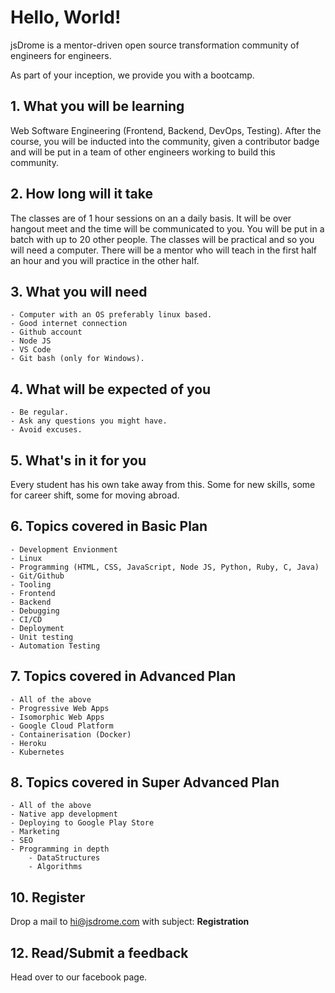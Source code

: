 # Hello, World!

jsDrome is a mentor-driven open source transformation community of engineers for engineers.

As part of your inception, we provide you with a bootcamp.


## 1. What you will be learning

Web Software Engineering (Frontend, Backend, DevOps, Testing). After the course, you will be inducted into the community, given a contributor badge and will be put in a team of other engineers working to build this community.

## 2. How long will it take

The classes are of 1 hour sessions on an a daily basis. It will be over hangout meet and the time will be communicated to you. You will be put in a batch with up to 20 other people. The classes will be practical and so you will need a computer. There will be a mentor who will teach in the first half an hour and you will practice in the other half.

## 3. What you will need

    - Computer with an OS preferably linux based.
    - Good internet connection
    - Github account
    - Node JS
    - VS Code
    - Git bash (only for Windows).

## 4. What will be expected of you

    - Be regular.
    - Ask any questions you might have.
    - Avoid excuses.

## 5. What's in it for you

Every student has his own take away from this. Some for new skills, some for career shift, some for moving abroad.

## 6. Topics covered in Basic Plan

    - Development Envionment
    - Linux
    - Programming (HTML, CSS, JavaScript, Node JS, Python, Ruby, C, Java)
    - Git/Github
    - Tooling
    - Frontend
    - Backend
    - Debugging
    - CI/CD
    - Deployment
    - Unit testing
    - Automation Testing

## 7. Topics covered in Advanced Plan

    - All of the above
    - Progressive Web Apps
    - Isomorphic Web Apps
    - Google Cloud Platform
    - Containerisation (Docker)
    - Heroku
    - Kubernetes

## 8. Topics covered in Super Advanced Plan

    - All of the above
    - Native app development
    - Deploying to Google Play Store
    - Marketing
    - SEO
    - Programming in depth
        - DataStructures
        - Algorithms

## 10. Register

Drop a mail to hi@jsdrome.com with subject: **Registration**


## 12. Read/Submit a feedback

Head over to our facebook page.